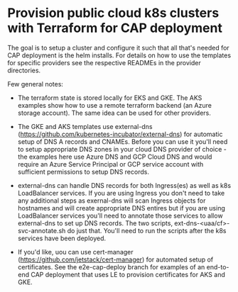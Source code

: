 # Provision public cloud k8s clusters with Terraform for CAP deployment

The goal is to setup a cluster and configure it such that all that's needed for CAP deployment is the helm installs. For details on how to use the templates for specific providers see the respective READMEs in the provider directories.

Few general notes:

- The terraform state is stored locally for EKS and GKE. The AKS examples show how to use a remote terraform backend (an Azure storage account). The same idea can be used for other providers.

- The GKE and AKS templates use external-dns (https://github.com/kubernetes-incubator/external-dns) for automatic setup of DNS A records and CNAMEs. Before you can use it you'll need to setup appropriate DNS zones in your cloud DNS provider of choice - the examples here use Azure DNS and GCP Cloud DNS and would require an Azure Service Principal or GCP service account with sufficient permissions to setup DNS records.

- external-dns can handle DNS records for both Ingress(es) as well as k8s LoadBalancer services. If you are using Ingress you don't need to take any additional steps as exernal-dns will scan Ingress objects for hostnames and will create appropriate DNS entires but if you are using LoadBalancer services you'll need to annotate those services to allow external-dns to set up DNS records. The two scripts, ext-dns-<uaa/cf>-svc-annotate.sh do just that. You'll need to run the scripts after the k8s services have been deployed. 

- If you'd like, uou can use cert-manager (https://github.com/jetstack/cert-manager) for automated setup of certificates. 
See the e2e-cap-deploy branch for examples of an end-to-end CAP deployment that uses LE to provision certificates for AKS and GKE. 

